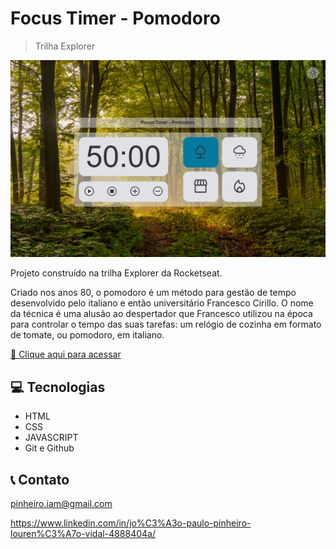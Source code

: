 # Focus Timer - Pomodoro

> Trilha Explorer

![Preview](./assets/images/capture.png)

Projeto construído na trilha Explorer da Rocketseat.

Criado nos anos 80, o pomodoro é um método para gestão de tempo desenvolvido pelo italiano e então universitário Francesco Cirillo. O nome da técnica é uma alusão ao despertador que Francesco utilizou na época para controlar o tempo das suas tarefas: um relógio de cozinha em formato de tomate, ou pomodoro, em italiano.

[🔗 Clique aqui para acessar](https://pinheiroiam.github.io/FocusTimer-v2/)

## 💻 Tecnologias

 - HTML
 - CSS
 - JAVASCRIPT
 - Git e Github

## 📞 Contato

pinheiro.iam@gmail.com

https://www.linkedin.com/in/jo%C3%A3o-paulo-pinheiro-louren%C3%A7o-vidal-4888404a/